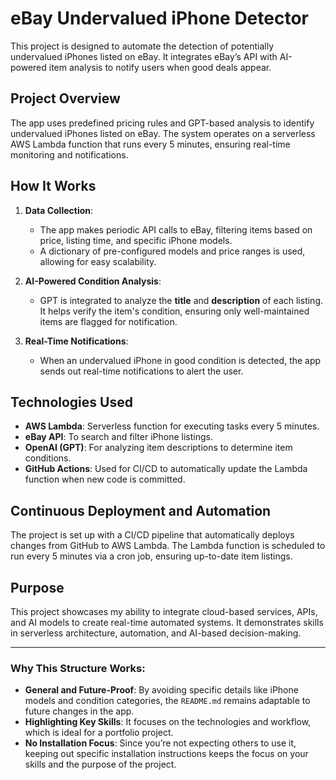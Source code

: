# eBay Undervalued iPhone Detector

This project is designed to automate the detection of potentially undervalued iPhones listed on eBay. It integrates eBay’s API with AI-powered item analysis to notify users when good deals appear.

## Project Overview
The app uses predefined pricing rules and GPT-based analysis to identify undervalued iPhones listed on eBay. The system operates on a serverless AWS Lambda function that runs every 5 minutes, ensuring real-time monitoring and notifications.

## How It Works

1. **Data Collection**:
   - The app makes periodic API calls to eBay, filtering items based on price, listing time, and specific iPhone models. 
   - A dictionary of pre-configured models and price ranges is used, allowing for easy scalability.

2. **AI-Powered Condition Analysis**:
   - GPT is integrated to analyze the **title** and **description** of each listing. It helps verify the item's condition, ensuring only well-maintained items are flagged for notification.

3. **Real-Time Notifications**:
   - When an undervalued iPhone in good condition is detected, the app sends out real-time notifications to alert the user.

## Technologies Used
- **AWS Lambda**: Serverless function for executing tasks every 5 minutes.
- **eBay API**: To search and filter iPhone listings.
- **OpenAI (GPT)**: For analyzing item descriptions to determine item conditions.
- **GitHub Actions**: Used for CI/CD to automatically update the Lambda function when new code is committed.

## Continuous Deployment and Automation
The project is set up with a CI/CD pipeline that automatically deploys changes from GitHub to AWS Lambda. The Lambda function is scheduled to run every 5 minutes via a cron job, ensuring up-to-date item listings.

## Purpose
This project showcases my ability to integrate cloud-based services, APIs, and AI models to create real-time automated systems. It demonstrates skills in serverless architecture, automation, and AI-based decision-making.

---

### Why This Structure Works:
- **General and Future-Proof**: By avoiding specific details like iPhone models and condition categories, the `README.md` remains adaptable to future changes in the app.
- **Highlighting Key Skills**: It focuses on the technologies and workflow, which is ideal for a portfolio project.
- **No Installation Focus**: Since you’re not expecting others to use it, keeping out specific installation instructions keeps the focus on your skills and the purpose of the project.
